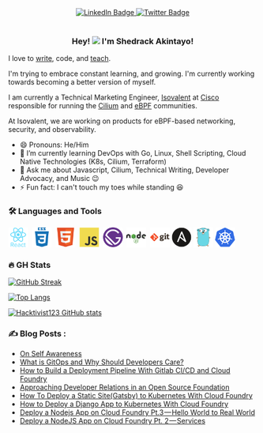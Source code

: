 
<div align="center" id="badges">
  <a href="https://linkedin.com/in/shedrackakintayo">
    <img src="https://img.shields.io/badge/LinkedIn-blue?style=for-the-badge&logo=linkedin&logoColor=white" alt="LinkedIn Badge"/>
  </a>
  <a href="(https://twitter.com/coder_blvck)">
    <img src="https://img.shields.io/badge/Twitter-blue?style=for-the-badge&logo=twitter&logoColor=white" alt="Twitter Badge"/>
  </a>
</div>

<div align="center">
    <img src="https://komarev.com/ghpvc/?username=hacktivist123&style=flat-square&color=blue" alt=""/>
</div>

<h3 align="center"> Hey! <img src="https://media.giphy.com/media/hvRJCLFzcasrR4ia7z/giphy.gif" width="30px"/>  I'm Shedrack Akintayo! </h3>

I love to [write](https://sheddy.xyz), code, and [teach](https://sheddy.xyz/pages/talks).

I'm trying to embrace constant learning, and growing. I'm currently working towards becoming a better version of myself.

I am currently a Technical Marketing Engineer, [Isovalent](https://isovalent.com) at [Cisco](cisco.com) responsible for running the [Cilium](https://cilium.io) and [eBPF](https://ebpf.io) communities. 

At Isovalent, we are working on products for eBPF-based networking, security, and observability.

- 😄 Pronouns: He/Him
- 🌱 I’m currently learning DevOps with Go, Linux, Shell Scripting, Cloud Native Technologies (K8s, Cilium, Terraform)
- 💬 Ask me about Javascript, Cilium, Technical Writing, Developer Advocacy, and Music 😉
- ⚡ Fun fact: I can't touch my toes while standing 😆

### :hammer_and_wrench: Languages and Tools


<div>
  <img src="https://github.com/devicons/devicon/blob/master/icons/react/react-original-wordmark.svg" title="React" alt="React" width="40" height="40"/>&nbsp;
  <img src="https://github.com/devicons/devicon/blob/master/icons/css3/css3-plain-wordmark.svg"  title="CSS3" alt="CSS" width="40" height="40"/>&nbsp;
  <img src="https://github.com/devicons/devicon/blob/master/icons/html5/html5-original.svg" title="HTML5" alt="HTML" width="40" height="40"/>&nbsp;
  <img src="https://github.com/devicons/devicon/blob/master/icons/javascript/javascript-original.svg" title="JavaScript" alt="JavaScript" width="40" height="40"/>&nbsp;
  <img src="https://github.com/devicons/devicon/blob/master/icons/gatsby/gatsby-original.svg" title="Gatsby"  alt="Gatsby" width="40" height="40"/>&nbsp;
  <img src="https://github.com/devicons/devicon/blob/master/icons/nodejs/nodejs-original-wordmark.svg" title="NodeJS" alt="NodeJS" width="40" height="40"/>&nbsp;
  <img src="https://github.com/devicons/devicon/blob/master/icons/git/git-original-wordmark.svg" title="Git" **alt="Git" width="40" height="40"/>
  <img src="https://github.com/devicons/devicon/blob/master/icons/ansible/ansible-original.svg" title="Ansible" **alt="Ansible" width="40" height="40"/>
  <img src="https://github.com/devicons/devicon/blob/master/icons/go/go-original.svg" title="Go" **alt="Go" width="40" height="40"/>
  <img src="https://github.com/devicons/devicon/blob/master/icons/kubernetes/kubernetes-plain.svg" title="Kubernetes" alt="Kubernetes" width="40" height="40"/>
</div>

### :fire: GH Stats
[![GitHub Streak](http://github-readme-streak-stats.herokuapp.com?user=hacktivist123&theme=dark&background=000000)](https://git.io/streak-stats)

[![Top Langs](https://github-readme-stats.vercel.app/api/top-langs/?username=hacktivist123&layout=compact&theme=vision-friendly-dark)](https://github.com/anuraghazra/github-readme-stats)



[![Hacktivist123 GitHub stats](https://github-readme-stats.vercel.app/api?username=hacktivist123&count_private=true&show_icons=true&theme=radical&hide_border=true)](#!)

### :writing_hand: Blog Posts :

<!-- BLOG-POST-LIST:START -->
- [On Self Awareness](https://medium.com/@Sheddy_Nathan/on-self-awareness-388066339fa7?source=rss-5d6838035bf------2)
- [What is GitOps and Why Should Developers Care?](https://blog.getambassador.io/what-is-gitops-and-why-should-developers-care-d0402aa1f733?source=rss-5d6838035bf------2)
- [How to Build a Deployment Pipeline With Gitlab CI/CD and Cloud Foundry](https://medium.com/cloud-foundry-foundation/how-to-build-a-deployment-pipeline-with-gitlab-ci-cd-and-cloud-foundry-45985a0179c8?source=rss-afc9ec09febd------2)
- [Approaching Developer Relations in an Open Source Foundation](https://medium.com/cloud-foundry-foundation/approaching-developer-relations-in-an-open-source-foundation-77b1c660bf95?source=rss-afc9ec09febd------2)
- [How To Deploy a Static Site&lpar;Gatsby&rpar; to Kubernetes With Cloud Foundry](https://medium.com/cloud-foundry-foundation/how-to-deploy-a-static-site-gatsby-to-kubernetes-with-cloud-foundry-ee31b5131c5f?source=rss-afc9ec09febd------2)
- [How to Deploy a Django App to Kubernetes With Cloud Foundry](https://medium.com/cloud-foundry-foundation/how-to-deploy-a-django-app-to-kubernetes-with-cloud-foundry-5ad332fbe197?source=rss-afc9ec09febd------2)
- [Deploy a Nodejs App on Cloud Foundry Pt.3 — Hello World to Real World](https://medium.com/cloud-foundry-foundation/deploy-a-nodejs-app-on-cloud-foundry-pt-3-hello-world-to-real-world-888ab83a329c?source=rss-afc9ec09febd------2)
- [Deploy a NodeJS App on Cloud Foundry Pt. 2 — Services](https://medium.com/cloud-foundry-foundation/deploy-a-nodejs-app-on-cloud-foundry-pt-2-services-33e76ed62be9?source=rss-afc9ec09febd------2)
<!-- BLOG-POST-LIST:END -->
